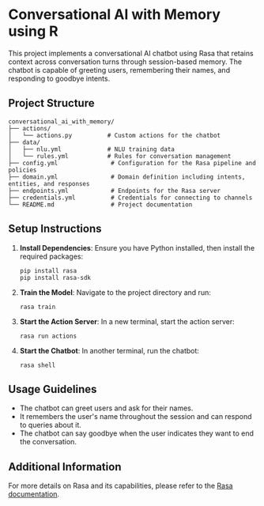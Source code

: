 # Conversational AI with Memory using R

This project implements a conversational AI chatbot using Rasa that retains context across conversation turns through session-based memory. The chatbot is capable of greeting users, remembering their names, and responding to goodbye intents.

## Project Structure

```
conversational_ai_with_memory/
├── actions/
│   └── actions.py          # Custom actions for the chatbot
├── data/
│   ├── nlu.yml             # NLU training data
│   └── rules.yml           # Rules for conversation management
├── config.yml               # Configuration for the Rasa pipeline and policies
├── domain.yml               # Domain definition including intents, entities, and responses
├── endpoints.yml            # Endpoints for the Rasa server
├── credentials.yml          # Credentials for connecting to channels
└── README.md                # Project documentation
```

## Setup Instructions

1. **Install Dependencies**:
   Ensure you have Python installed, then install the required packages:
   ```
   pip install rasa
   pip install rasa-sdk
   ```

2. **Train the Model**:
   Navigate to the project directory and run:
   ```
   rasa train
   ```

3. **Start the Action Server**:
   In a new terminal, start the action server:
   ```
   rasa run actions
   ```

4. **Start the Chatbot**:
   In another terminal, run the chatbot:
   ```
   rasa shell
   ```

## Usage Guidelines

- The chatbot can greet users and ask for their names.
- It remembers the user's name throughout the session and can respond to queries about it.
- The chatbot can say goodbye when the user indicates they want to end the conversation.

## Additional Information

For more details on Rasa and its capabilities, please refer to the [Rasa documentation](https://rasa.com/docs/rasa).
